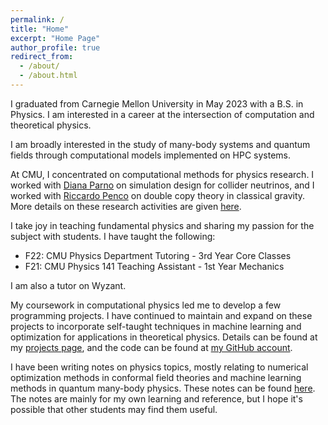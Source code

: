 ```yaml
---
permalink: /
title: "Home"
excerpt: "Home Page"
author_profile: true
redirect_from: 
  - /about/
  - /about.html
---
```


I graduated from Carnegie Mellon University in May 2023 with a B.S. in Physics.
I am interested in a career at the intersection of computation and theoretical
physics. 

I am broadly interested in the study of many-body systems and quantum fields
through computational models implemented on HPC systems.

At CMU, I concentrated on computational methods for physics research. I worked
with [Diana Parno](https://www.cmu.edu/physics/people/faculty/parno.html) on
simulation design for collider neutrinos, and I worked with [Riccardo
Penco](https://www.cmu.edu/physics/people/faculty/penco.html) on double copy
theory in classical gravity. More details on these research activities are
given [here](/research). 

I take joy in teaching fundamental physics and sharing my passion for the
subject with students. I have taught the following:
- F22: CMU Physics Department Tutoring - 3rd Year Core Classes
- F21: CMU Physics 141 Teaching Assistant - 1st Year Mechanics 

I am also a tutor on Wyzant. 

My coursework in computational physics led me to develop a few programming
projects. I have continued to maintain and expand on these projects to
incorporate self-taught techniques in machine learning and optimization for
applications in theoretical physics. Details can be found at my [projects
page](/projects/), and the code can be found at [my GitHub
account](https://github.com/sam-vasquez).

I have been writing notes on physics topics, mostly relating to numerical
optimization methods in conformal field theories and machine learning methods
in quantum many-body physics. These notes can be found [here](/writing/). The
notes are mainly for my own learning and reference, but I hope it's possible
that other students may find them useful.

